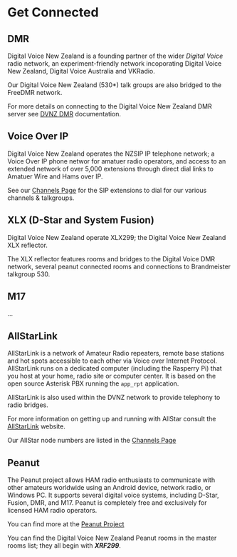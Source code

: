 # Get Connected

## DMR

Digital Voice New Zealand is a founding partner of the wider *Digital Voice* radio network, an experiment-friendly network incoporating Digital Voice New Zealand, Digital Voice Australia and VKRadio.

Our Digital Voice New Zealand (530\*) talk groups are also bridged to the FreeDMR network.

For more details on connecting to the Digital Voice New Zealand DMR server see [DVNZ DMR](dvdmr/index.md) documentation.

## Voice Over IP

Digital Voice New Zealand operates the NZSIP IP telephone network;  a Voice Over IP phone networ for amatuer radio operators, and access to an extended network of over 5,000 extensions through direct dial links to Amatuer Wire and Hams over IP.

See our [Channels Page](channels.md) for the SIP extensions to dial for our various channels &amp; talkgroups.


## XLX (D-Star and System Fusion)

Digital Voice New Zealand operate XLX299; the Digital Voice New Zealand XLX reflector.

The XLX reflector features rooms and bridges to the Digital Voice DMR network, several peanut connected rooms and connections to Brandmeister talkgroup 530.


## M17 

... 


## AllStarLink

AllStarLink is a network of Amateur Radio repeaters, remote base stations and hot spots accessible to each other via Voice over Internet Protocol. AllStarLink runs on a dedicated computer (including the Rasperry Pi) that you host at your home, radio site or computer center. It is based on the open source Asterisk PBX running the `app_rpt` application.

AllStarLink is also used within the DVNZ network to provide telephony to radio bridges.

For more information on getting up and running with AllStar consult the [AllStarLink](https://www.allstarlink.org/) website.

Our AllStar node numbers are listed in the [Channels Page](channels.md)



## Peanut

The Peanut project allows HAM radio enthusiasts to communicate with other amateurs worldwide using an Android device, network radio, or Windows PC. It supports several digital voice systems, including D-Star, Fusion, DMR, and M17. Peanut is completely free and exclusively for licensed HAM radio operators.

You can find more at the [Peanut Project](https://peanut.pa7lim.nl)

You can find the Digital Voice New Zealand Peanut rooms in the master rooms list; they all begin with ***XRF299***.




